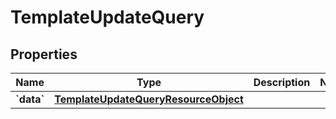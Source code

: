 
# TemplateUpdateQuery

## Properties
| Name | Type | Description | Notes |
| ------------ | ------------- | ------------- | ------------- |
| **&#x60;data&#x60;** | [**TemplateUpdateQueryResourceObject**](TemplateUpdateQueryResourceObject.md) |  |  |



